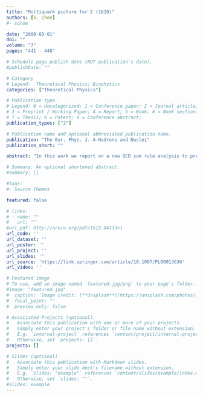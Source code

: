 ```yaml
---
title: "Multiquark picture for Σ (1620)"
authors: [S. Choe]
#- schoe

date: "2000-03-01"
doi: ""
volume: "7"
pages: "441 - 448"

# Schedule page publish date (NOT publication's date).
#publishDate: ""

# Category
# Legend:  Theoretical Physics; Biophysics
categories: ["Theoretical Physics"]

# Publication type.
# Legend: 0 = Uncategorized; 1 = Conference paper; 2 = Journal article;
# 3 = Preprint / Working Paper; 4 = Report; 5 = Book; 6 = Book section;
# 7 = Thesis; 8 = Patent; 9 = Conference abstract;
publication_types: ["2"]

# Publication name and optional abbreviated publication name.
publication: "The Eur. Phys. J. A-Hadrons and Nuclei"
publication_short: ""

abstract: "In this work we report on a new QCD sum rule analysis to predict masses of the excited baryon states (e.g. Σ (1620) and Λ (1405)) by using multiquark interpolating fields ((q¯q)(qqq)). For the Σ (1620) we consider the ¯KN, πΣ, and πΛ (I = 1) multiquark interpolating fields. The calculated mass from those multiquark states is about 1.592 GeV. For the Λ (1405) we first show the result using the π+Σ−+π0Σ0+π−Σ+ (I = 0) multiquark interpolating field, and compare the calculated mass to that of our previous result using the π0Σ0 multiquark state. We then show that the mass 1.405 GeV is well reproduced when using the ¯KN (I = 0) multiquark state. The uncertainties in our sum rules are also discussed."

# Summary. An optional shortened abstract.
#summary: []

#tags:
#- Source Themes

featured: false

# links:
# - name: ""
#   url: ""
#url_pdf: http://arxiv.org/pdf/1512.04133v1
url_code: ''
url_dataset: ''
url_poster: ''
url_project: ''
url_slides: ''
url_source: 'https://link.springer.com/article/10.1007/PL00013636'
url_video: ''

# Featured image
# To use, add an image named `featured.jpg/png` to your page's folder.
#image: "featured.jpg"
#  caption: 'Image credit: [**Unsplash**](https://unsplash.com/photos/jdD8gXaTZsc)'
#  focal_point: ""
#  preview_only: false

# Associated Projects (optional).
#   Associate this publication with one or more of your projects.
#   Simply enter your project's folder or file name without extension.
#   E.g. `internal-project` references `content/project/internal-project/index.md`.
#   Otherwise, set `projects: []`.
projects: []

# Slides (optional).
#   Associate this publication with Markdown slides.
#   Simply enter your slide deck's filename without extension.
#   E.g. `slides: "example"` references `content/slides/example/index.md`.
#   Otherwise, set `slides: ""`.
#slides: example
---
```






